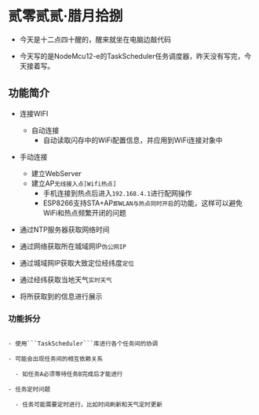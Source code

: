 # 贰零贰贰·腊月拾捌

- 今天是十二点四十醒的，醒来就坐在电脑边敲代码

- 今天写的是NodeMcu12-e的TaskScheduler任务调度器，昨天没有写完，今天接着写。

## 功能简介

- 连接WIFI
  - 自动连接
    - 自动读取闪存中的WiFi配置信息，并应用到WiFi连接对象中

- 手动连接
  - 建立WebServer
  - 建立AP```无线接入点[Wifi热点]```
    - 手机连接到热点后进入```192.168.4.1```进行配网操作
    - ESP8266支持STA+AP```即WLAN与热点同时开启```的功能，这样可以避免WiFi和热点频繁开闭的问题
- 通过NTP服务器获取网络时间

- 通过网络获取所在城域网IP```伪公网IP```
  
- 通过城域网IP获取大致定位经纬度```定位```

- 通过经纬获取当地天气```实时天气```

- 将所获取到的信息进行展示

### 功能拆分

``````

- 使用```TaskScheduler```库进行各个任务间的协调

- 可能会出现任务间的相互依赖关系

  - 如任务A必须等待任务B完成后才能进行

- 任务定时问题

  - 任务可能需要定时进行，比如时间刷新和天气定时更新
